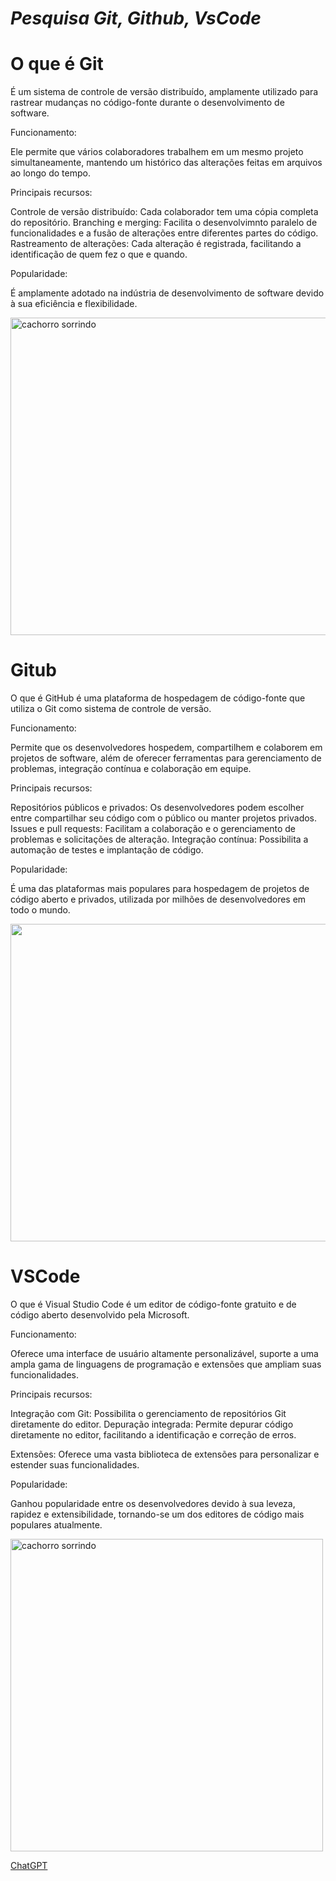 # *Pesquisa Git, Github, VsCode* #

# O que é Git #

É um sistema de controle de versão distribuído, amplamente utilizado para rastrear mudanças no código-fonte durante o desenvolvimento de software.

Funcionamento:

Ele permite que vários colaboradores trabalhem em um mesmo projeto simultaneamente, mantendo um histórico das alterações feitas em arquivos ao longo do tempo.

Principais recursos:

Controle de versão distribuído: Cada colaborador tem uma cópia completa do repositório. Branching e merging: Facilita o desenvolvimnto paralelo de funcionalidades e a fusão de alterações entre diferentes partes do código.
Rastreamento de alterações: Cada alteração é registrada, facilitando a identificação de quem fez o que e quando.

Popularidade:

É amplamente adotado na indústria de desenvolvimento de software devido à sua eficiência e flexibilidade.

<img src="https://cevgroup.org/wp-content/uploads/2019/05/thumb-1920-430944.jpg" alt="cachorro sorrindo" width="508px">

# Gitub #

O que é GitHub é uma plataforma de hospedagem de código-fonte que utiliza o Git como sistema de controle de versão.

Funcionamento: 

Permite que os desenvolvedores hospedem, compartilhem e colaborem em projetos de software, além de oferecer ferramentas para gerenciamento de problemas, integração contínua e colaboração em equipe.

Principais recursos:

Repositórios públicos e privados: Os desenvolvedores podem escolher entre compartilhar seu código com o público ou manter projetos privados.
Issues e pull requests: Facilitam a colaboração e o gerenciamento de problemas e solicitações de alteração.
Integração contínua: Possibilita a automação de testes e implantação de código.

Popularidade: 

É uma das plataformas mais populares para hospedagem de projetos de código aberto e privados, utilizada por milhões de desenvolvedores em todo o mundo.

<img src="https://beecrowd.io/wp-content/uploads/2022/08/Beecrowd-Agosto-6-02-larger.png" width="508px">

# VSCode #

O que é Visual Studio Code é um editor de código-fonte gratuito e de código aberto desenvolvido pela Microsoft.

Funcionamento:

Oferece uma interface de usuário altamente personalizável, suporte a uma ampla gama de linguagens de programação e extensões que ampliam suas funcionalidades.

Principais recursos:

Integração com Git: Possibilita o gerenciamento de repositórios Git diretamente do editor.
Depuração integrada: Permite depurar código diretamente no editor, facilitando a identificação e correção de erros.

Extensões: Oferece uma vasta biblioteca de extensões para personalizar e estender suas funcionalidades.

Popularidade: 

Ganhou popularidade entre os desenvolvedores devido à sua leveza, rapidez e extensibilidade, tornando-se um dos editores de código mais populares atualmente.

<img src="https://hub.asimov.academy/wp-content/uploads/2022/03/vscode-logo-1.jpeg" alt="cachorro sorrindo" width="500x">

[ChatGPT](https://chat.openai.com/)
